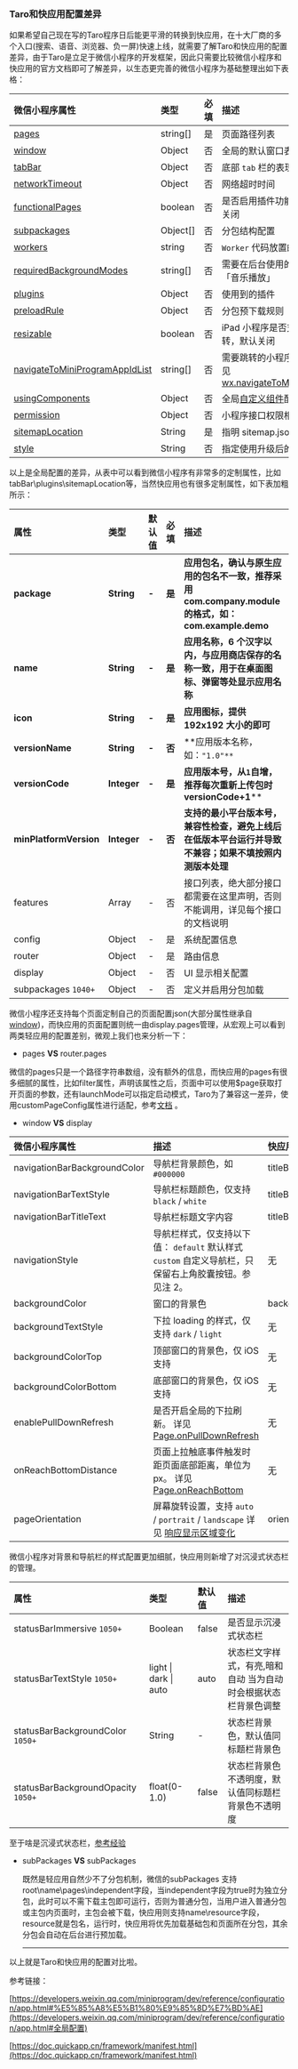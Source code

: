 ### Taro和快应用配置差异
如果希望自己现在写的Taro程序日后能更平滑的转换到快应用，在十大厂商的多个入口(搜索、语音、浏览器、负一屏)快速上线，就需要了解Taro和快应用的配置差异，由于Taro是立足于微信小程序的开发框架，因此只需要比较微信小程序和快应用的官方文档即可了解差异，以生态更完善的微信小程序为基础整理出如下表格：

| 微信小程序属性                                               | 类型     | 必填 | 描述                                                         | 对应快应用属性  |
| :----------------------------------------------------------- | :------- | :--- | :----------------------------------------------------------- | :-------------- |
| [pages](https://developers.weixin.qq.com/miniprogram/dev/reference/configuration/app.html#pages) | string[] | 是   | 页面路径列表                                                 | router.pages    |
| [window](https://developers.weixin.qq.com/miniprogram/dev/reference/configuration/app.html#window) | Object   | 否   | 全局的默认窗口表现                                           | display         |
| [tabBar](https://developers.weixin.qq.com/miniprogram/dev/reference/configuration/app.html#tabBar) | Object   | 否   | 底部 `tab` 栏的表现                                          | 无              |
| [networkTimeout](https://developers.weixin.qq.com/miniprogram/dev/reference/configuration/app.html#networkTimeout) | Object   | 否   | 网络超时时间                                                 | 无              |
| [functionalPages](https://developers.weixin.qq.com/miniprogram/dev/reference/configuration/app.html#functionalPages) | boolean  | 否   | 是否启用插件功能页，默认关闭                                 | 无              |
| [subpackages](https://developers.weixin.qq.com/miniprogram/dev/reference/configuration/app.html#subpackages) | Object[] | 否   | 分包结构配置                                                 | subpackages     |
| [workers](https://developers.weixin.qq.com/miniprogram/dev/reference/configuration/app.html#workers) | string   | 否   | `Worker` 代码放置的目录                                      | 无              |
| [requiredBackgroundModes](https://developers.weixin.qq.com/miniprogram/dev/reference/configuration/app.html#requiredBackgroundModes) | string[] | 否   | 需要在后台使用的能力，如「音乐播放」                         | features        |
| [plugins](https://developers.weixin.qq.com/miniprogram/dev/reference/configuration/app.html#plugins) | Object   | 否   | 使用到的插件                                                 | 无              |
| [preloadRule](https://developers.weixin.qq.com/miniprogram/dev/reference/configuration/app.html#preloadRule) | Object   | 否   | 分包预下载规则                                               | 无              |
| [resizable](https://developers.weixin.qq.com/miniprogram/dev/reference/configuration/app.html#resizable) | boolean  | 否   | iPad 小程序是否支持屏幕旋转，默认关闭                        | 无              |
| [navigateToMiniProgramAppIdList](https://developers.weixin.qq.com/miniprogram/dev/reference/configuration/app.html#navigateToMiniProgramAppIdList) | string[] | 否   | 需要跳转的小程序列表，详见 [wx.navigateToMiniProgram](https://developers.weixin.qq.com/miniprogram/dev/api/open-api/miniprogram-navigate/wx.navigateToMiniProgram.html) | 无              |
| [usingComponents](https://developers.weixin.qq.com/miniprogram/dev/reference/configuration/app.html#usingComponents) | Object   | 否   | 全局[自定义组件](https://developers.weixin.qq.com/miniprogram/dev/reference/configuration/(custom-component/README))配置 | 无              |
| [permission](https://developers.weixin.qq.com/miniprogram/dev/reference/configuration/app.html#permission) | Object   | 否   | 小程序接口权限相关设置                                       | 无              |
| [sitemapLocation](https://developers.weixin.qq.com/miniprogram/dev/reference/configuration/app.html#sitemapLocation) | String   | 是   | 指明 sitemap.json 的位置                                     | 无              |
| [style](https://developers.weixin.qq.com/miniprogram/dev/reference/configuration/app.html#style) | String   | 否   | 指定使用升级后的weui样式                                     | 无              |

以上是全局配置的差异，从表中可以看到微信小程序有非常多的定制属性，比如tabBar\plugins\sitemapLocation等，当然快应用也有很多定制属性，如下表加粗所示：

| 属性                   | 类型        | 默认值 | 必填   | 描述                                                         |
| :--------------------- | :---------- | :----- | :----- | :----------------------------------------------------------- |
| **package**            | **String**  | **-**  | **是** | **应用包名，确认与原生应用的包名不一致，推荐采用 com.company.module 的格式，如：com.example.demo** |
| **name**               | **String**  | **-**  | **是** | **应用名称，6 个汉字以内，与应用商店保存的名称一致，用于在桌面图标、弹窗等处显示应用名称** |
| **icon**               | **String**  | **-**  | **是** | **应用图标，提供 192x192 大小的即可**                        |
| **versionName**        | **String**  | **-**  | **否** | **应用版本名称，如：`"1.0"**`                                |
| **versionCode**        | **Integer** | **-**  | **是** | **应用版本号，从`1`自增，推荐每次重新上传包时versionCode+1**** |
| **minPlatformVersion** | **Integer** | **-**  | **否** | **支持的最小平台版本号，兼容性检查，避免上线后在低版本平台运行并导致不兼容；如果不填按照内测版本处理** |
| features               | Array       | -      | 否     | 接口列表，绝大部分接口都需要在这里声明，否则不能调用，详见每个接口的文档说明 |
| config                 | Object      | -      | 是     | 系统配置信息                                                 |
| router                 | Object      | -      | 是     | 路由信息                                                     |
| display                | Object      | -      | 否     | UI 显示相关配置                                              |
| subpackages `1040+`    | Object      | -      | 否     | 定义并启用分包加载                                           |

微信小程序还支持每个页面定制自己的页面配置json(大部分属性继承自[window](https://developers.weixin.qq.com/miniprogram/dev/reference/configuration/app.html#window))，而快应用的页面配置则统一由display.pages管理，从宏观上可以看到两类轻应用的配置差别，微观上我们也来分析一下：

- pages **VS** router.pages

微信的pages只是一个路径字符串数组，没有额外的信息，而快应用的pages有很多细腻的属性，比如filter属性，声明该属性之后，页面中可以使用$page获取打开页面的参数，还有launchMode可以指定启动模式，Taro为了兼容这一差异，使用customPageConfig属性进行适配，参考[文档](/docs/quick-app) 。

- window **VS** display

| 微信小程序属性               | 描述                                                         | 快应用属性              |
| :--------------------------- | :----------------------------------------------------------- | :---------------------- |
| navigationBarBackgroundColor | 导航栏背景颜色，如 `#000000`                                 | titleBarBackgroundColor |
| navigationBarTextStyle       | 导航栏标题颜色，仅支持 `black` / `white`                     | titleBarTextColor       |
| navigationBarTitleText       | 导航栏标题文字内容                                           | titleBarText            |
| navigationStyle              | 导航栏样式，仅支持以下值： `default` 默认样式 `custom` 自定义导航栏，只保留右上角胶囊按钮。参见注 2。 | 无                      |
| backgroundColor              | 窗口的背景色                                                 | backgroundColor         |
| backgroundTextStyle          | 下拉 loading 的样式，仅支持 `dark` / `light`                 | 无                      |
| backgroundColorTop           | 顶部窗口的背景色，仅 iOS 支持                                | 无                      |
| backgroundColorBottom        | 底部窗口的背景色，仅 iOS 支持                                | 无                      |
| enablePullDownRefresh        | 是否开启全局的下拉刷新。 详见 [Page.onPullDownRefresh](https://developers.weixin.qq.com/miniprogram/dev/reference/api/Page.html#onpulldownrefresh) | 无                      |
| onReachBottomDistance        | 页面上拉触底事件触发时距页面底部距离，单位为 px。 详见 [Page.onReachBottom](https://developers.weixin.qq.com/miniprogram/dev/reference/api/Page.html#onreachbottom) | 无                      |
| pageOrientation              | 屏幕旋转设置，支持 `auto` / `portrait` / `landscape`  详见 [响应显示区域变化](https://developers.weixin.qq.com/miniprogram/dev/framework/view/resizable.html) | orientation             |

微信小程序对背景和导航栏的样式配置更加细腻，快应用则新增了对沉浸式状态栏的管理。

| 属性                               | 类型                  | 默认值 | 描述                                                         |
| :--------------------------------- | :-------------------- | :----- | :----------------------------------------------------------- |
| statusBarImmersive `1050+`         | Boolean               | false  | 是否显示沉浸式状态栏                                         |
| statusBarTextStyle `1050+`         | light \| dark \| auto | auto   | 状态栏文字样式，有亮,暗和自动 当为自动时会根据状态栏背景色调整 |
| statusBarBackgroundColor `1050+`   | String                | -      | 状态栏背景色，默认值同标题栏背景色                           |
| statusBarBackgroundOpacity `1050+` | float(0-1.0)          | false  | 状态栏背景色不透明度，默认值同标题栏背景色不透明度           |

至于啥是沉浸式状态栏，[参考经验](https://jingyan.baidu.com/article/3d69c55122cd57f0cf02d728.html)

- subPackages **VS** subPackages

  既然是轻应用自然少不了分包机制，微信的subPackages 支持root\name\pages\independent字段，当independent字段为true时为独立分包，此时可以不需下载主包即可运行，否则为普通分包，当用户进入普通分包或主包内页面时，主包会被下载，快应用则支持name\resource字段，resource就是包名，运行时，快应用将优先加载基础包和页面所在分包，其余分包会自动在后台进行预加载。

  ------

  

以上就是Taro和快应用的配置对比啦。

参考链接：

[https://developers.weixin.qq.com/miniprogram/dev/reference/configuration/app.html#%E5%85%A8%E5%B1%80%E9%85%8D%E7%BD%AE](https://developers.weixin.qq.com/miniprogram/dev/reference/configuration/app.html#全局配置)

[https://doc.quickapp.cn/framework/manifest.html](https://doc.quickapp.cn/framework/manifest.html)

